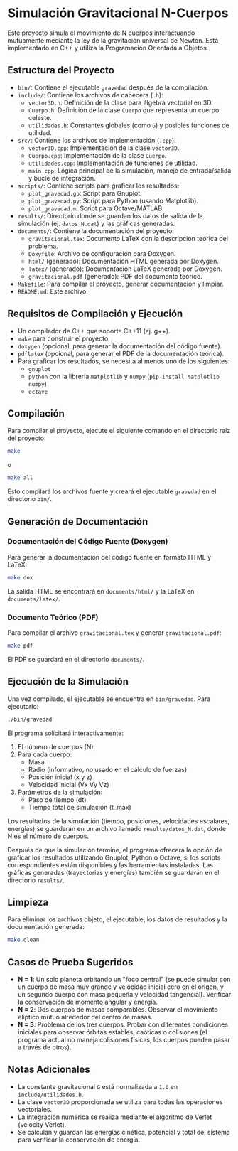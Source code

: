 # Simulación Gravitacional N-Cuerpos

Este proyecto simula el movimiento de N cuerpos interactuando mutuamente mediante la ley de la gravitación universal de Newton. Está implementado en C++ y utiliza la Programación Orientada a Objetos.

## Estructura del Proyecto

-   `bin/`: Contiene el ejecutable `gravedad` después de la compilación.
-   `include/`: Contiene los archivos de cabecera (`.h`):
    -   `vector3D.h`: Definición de la clase para álgebra vectorial en 3D.
    -   `Cuerpo.h`: Definición de la clase `Cuerpo` que representa un cuerpo celeste.
    -   `utilidades.h`: Constantes globales (como `G`) y posibles funciones de utilidad.
-   `src/`: Contiene los archivos de implementación (`.cpp`):
    -   `vector3D.cpp`: Implementación de la clase `vector3D`.
    -   `Cuerpo.cpp`: Implementación de la clase `Cuerpo`.
    -   `utilidades.cpp`: Implementación de funciones de utilidad.
    -   `main.cpp`: Lógica principal de la simulación, manejo de entrada/salida y bucle de integración.
-   `scripts/`: Contiene scripts para graficar los resultados:
    -   `plot_gravedad.gp`: Script para Gnuplot.
    -   `plot_gravedad.py`: Script para Python (usando Matplotlib).
    -   `plot_gravedad.m`: Script para Octave/MATLAB.
-   `results/`: Directorio donde se guardan los datos de salida de la simulación (ej. `datos_N.dat`) y las gráficas generadas.
-   `documents/`: Contiene la documentación del proyecto:
    -   `gravitacional.tex`: Documento LaTeX con la descripción teórica del problema.
    -   `Doxyfile`: Archivo de configuración para Doxygen.
    -   `html/` (generado): Documentación HTML generada por Doxygen.
    -   `latex/` (generado): Documentación LaTeX generada por Doxygen.
    -   `gravitacional.pdf` (generado): PDF del documento teórico.
-   `Makefile`: Para compilar el proyecto, generar documentación y limpiar.
-   `README.md`: Este archivo.

## Requisitos de Compilación y Ejecución

-   Un compilador de C++ que soporte C++11 (ej. g++).
-   `make` para construir el proyecto.
-   `doxygen` (opcional, para generar la documentación del código fuente).
-   `pdflatex` (opcional, para generar el PDF de la documentación teórica).
-   Para graficar los resultados, se necesita al menos uno de los siguientes:
    -   `gnuplot`
    -   `python` con la librería `matplotlib` y `numpy` (`pip install matplotlib numpy`)
    -   `octave`

## Compilación

Para compilar el proyecto, ejecute el siguiente comando en el directorio raíz del proyecto:

```bash
make
```
o
```bash
make all
```

Esto compilará los archivos fuente y creará el ejecutable `gravedad` en el directorio `bin/`.

## Generación de Documentación

### Documentación del Código Fuente (Doxygen)
Para generar la documentación del código fuente en formato HTML y LaTeX:
```bash
make dox
```
La salida HTML se encontrará en `documents/html/` y la LaTeX en `documents/latex/`.

### Documento Teórico (PDF)
Para compilar el archivo `gravitacional.tex` y generar `gravitacional.pdf`:
```bash
make pdf
```
El PDF se guardará en el directorio `documents/`.

## Ejecución de la Simulación

Una vez compilado, el ejecutable se encuentra en `bin/gravedad`. Para ejecutarlo:

```bash
./bin/gravedad
```

El programa solicitará interactivamente:
1.  El número de cuerpos (N).
2.  Para cada cuerpo:
    -   Masa
    -   Radio (informativo, no usado en el cálculo de fuerzas)
    -   Posición inicial (x y z)
    -   Velocidad inicial (Vx Vy Vz)
3.  Parámetros de la simulación:
    -   Paso de tiempo (dt)
    -   Tiempo total de simulación (t_max)

Los resultados de la simulación (tiempo, posiciones, velocidades escalares, energías) se guardarán en un archivo llamado `results/datos_N.dat`, donde N es el número de cuerpos.

Después de que la simulación termine, el programa ofrecerá la opción de graficar los resultados utilizando Gnuplot, Python o Octave, si los scripts correspondientes están disponibles y las herramientas instaladas. Las gráficas generadas (trayectorias y energías) también se guardarán en el directorio `results/`.

## Limpieza

Para eliminar los archivos objeto, el ejecutable, los datos de resultados y la documentación generada:

```bash
make clean
```

## Casos de Prueba Sugeridos

-   **N = 1**: Un solo planeta orbitando un "foco central" (se puede simular con un cuerpo de masa muy grande y velocidad inicial cero en el origen, y un segundo cuerpo con masa pequeña y velocidad tangencial). Verificar la conservación de momento angular y energía.
-   **N = 2**: Dos cuerpos de masas comparables. Observar el movimiento elíptico mutuo alrededor del centro de masas.
-   **N = 3**: Problema de los tres cuerpos. Probar con diferentes condiciones iniciales para observar órbitas estables, caóticas o colisiones (el programa actual no maneja colisiones físicas, los cuerpos pueden pasar a través de otros).

## Notas Adicionales
- La constante gravitacional `G` está normalizada a `1.0` en `include/utilidades.h`.
- La clase `vector3D` proporcionada se utiliza para todas las operaciones vectoriales.
- La integración numérica se realiza mediante el algoritmo de Verlet (velocity Verlet).
- Se calculan y guardan las energías cinética, potencial y total del sistema para verificar la conservación de energía.
